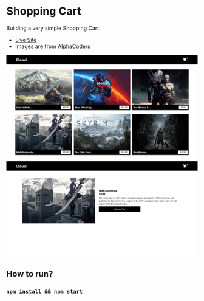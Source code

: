 # Shopping Cart

Building a very simple Shopping Cart.

- [Live Site](https://shoppingcart-games-five.vercel.app/)
- Images are from [AlphaCoders](https://wall.alphacoders.com/)

![alt text](./screenshot1.png)
![alt text](./screenshot2.png)

## How to run?

### `npm install && npm start`
